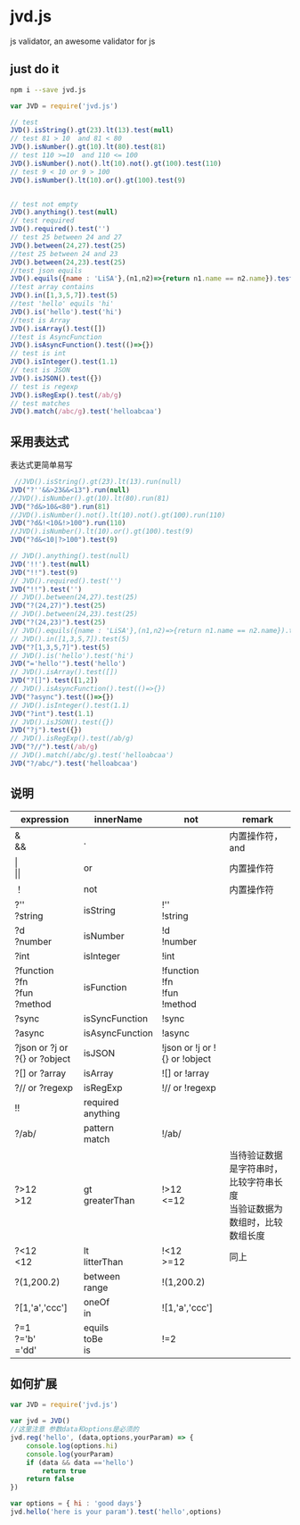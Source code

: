 # jvd.js
js validator,  an awesome validator for js

## just do it
```bash
npm i --save jvd.js
```
```js
var JVD = require('jvd.js')

// test 
JVD().isString().gt(23).lt(13).test(null)
// test 81 > 10  and 81 < 80
JVD().isNumber().gt(10).lt(80).test(81)
// test 110 >=10  and 110 <= 100
JVD().isNumber().not().lt(10).not().gt(100).test(110)
// test 9 < 10 or 9 > 100
JVD().isNumber().lt(10).or().gt(100).test(9)


// test not empty
JVD().anything().test(null)
// test required
JVD().required().test('')
// test 25 between 24 and 27
JVD().between(24,27).test(25)
//test 25 between 24 and 23
JVD().between(24,23).test(25)
//test json equils
JVD().equils({name : 'LiSA'},(n1,n2)=>{return n1.name == n2.name}).test({'name':'LiSA'})
//test array contains 
JVD().in([1,3,5,7]).test(5)
//test 'hello' equils 'hi'
JVD().is('hello').test('hi')
//test is Array
JVD().isArray().test([])
//test is AsyncFunction
JVD().isAsyncFunction().test(()=>{})
// test is int
JVD().isInteger().test(1.1)
// test is JSON
JVD().isJSON().test({})
// test is regexp
JVD().isRegExp().test(/ab/g)
// test matches
JVD().match(/abc/g).test('helloabcaa')

```

## 采用表达式
表达式更简单易写
```js
 //JVD().isString().gt(23).lt(13).run(null)
JVD("?''&&>23&&<13").run(null)
//JVD().isNumber().gt(10).lt(80).run(81)
JVD("?d&>10&<80").run(81)
//JVD().isNumber().not().lt(10).not().gt(100).run(110)
JVD("?d&!<10&!>100").run(110)
//JVD().isNumber().lt(10).or().gt(100).test(9)
JVD("?d&<10|?>100").test(9)

// JVD().anything().test(null)
JVD('!!').test(null)
JVD("!!").test(9)
// JVD().required().test('')
JVD("!!").test('')
// JVD().between(24,27).test(25)
JVD("?(24,27)").test(25)
// JVD().between(24,23).test(25)
JVD("?(24,23)").test(25)
// JVD().equils({name : 'LiSA'},(n1,n2)=>{return n1.name == n2.name}).test({'name':'LiSA'})
// JVD().in([1,3,5,7]).test(5)
JVD("?[1,3,5,7]").test(5)
// JVD().is('hello').test('hi')
JVD("='hello'").test('hello')
// JVD().isArray().test([])
JVD("?[]").test([1,2])
// JVD().isAsyncFunction().test(()=>{})
JVD("?async").test(()=>{})
// JVD().isInteger().test(1.1)
JVD("?int").test(1.1)
// JVD().isJSON().test({})
JVD("?j").test({})
// JVD().isRegExp().test(/ab/g)
JVD("?//").test(/ab/g)
// JVD().match(/abc/g).test('helloabcaa')
JVD("?/abc/").test('helloabcaa')
```

## 说明

| expression                                | innerName                | not                                       | remark                                                       |
| ----------------------------------------- | ------------------------ | ----------------------------------------- | ------------------------------------------------------------ |
| & <br />&&                                | .                        |                                           | 内置操作符， and                                             |
| \|<br />\|\|                              | or                       |                                           | 内置操作符                                                   |
| ！                                        | not                      |                                           | 内置操作符                                                   |
| ?''<br />?string                          | isString                 | !'' <br />!string                         |                                                              |
| ?d<br />?number                           | isNumber                 | !d <br />!number                          |                                                              |
| ?int                                      | isInteger                | !int                                      |                                                              |
| ?function<br />?fn<br />?fun<br />?method | isFunction               | !function<br />!fn<br />!fun<br />!method |                                                              |
| ?sync                                     | isSyncFunction           | !sync                                     |                                                              |
| ?async                                    | isAsyncFunction          | !async                                    |                                                              |
| ?json or  ?j  or  ?{}  or ?object         | isJSON                   | !json or !j  or  !{}  or !object          |                                                              |
| ?[]  or ?array                            | isArray                  | ![]  or !array                            |                                                              |
| ?// or ?regexp                            | isRegExp                 | !// or !regexp                            |                                                              |
| !!                                        | required<br />anything   |                                           |                                                              |
| ?/ab/                                     | pattern<br />match       | !/ab/                                     |                                                              |
| ?>12<br />>12                             | gt<br />greaterThan      | !>12<br /><=12                            | 当待验证数据是字符串时，比较字符串长度<br />当验证数据为数组时，比较数组长度 |
| ?<12<br /><12                             | lt<br />litterThan       | !<12<br />>=12                            | 同上                                                         |
| ?(1,200.2)                                | between<br />range       | !(1,200.2)                                |                                                              |
| ?[1,'a','ccc']                            | oneOf<br />in            | ![1,'a','ccc']                            |                                                              |
| ?=1<br />?='b'<br />='dd'                 | equils<br />toBe<br />is | !=2                                       |                                                              |

## 如何扩展
```js
var JVD = require('jvd.js')

var jvd = JVD()
//这里注意 参数data和options是必须的 
jvd.reg('hello', (data,options,yourParam) => {
    console.log(options.hi)
    console.log(yourParam)
    if (data && data =='hello')
        return true
    return false
})

var options = { hi : 'good days'}
jvd.hello('here is your param').test('hello',options)

```
